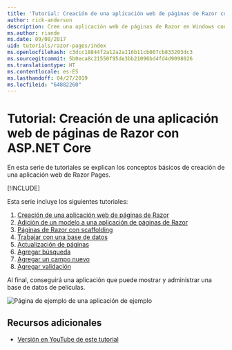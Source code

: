 ```yaml
---
title: 'Tutorial: Creación de una aplicación web de páginas de Razor con ASP.NET Core'
author: rick-anderson
description: Cree una aplicación web de páginas de Razor en Windows con Visual Studio, ASP.NET Core y EF Core.
ms.author: riande
ms.date: 09/08/2017
uid: tutorials/razor-pages/index
ms.openlocfilehash: c3dcc18844f2a12a2a116b11cb007cb833203dc3
ms.sourcegitcommit: 5b0eca8c21550f95de3bb21096bd4fd4d9098026
ms.translationtype: HT
ms.contentlocale: es-ES
ms.lasthandoff: 04/27/2019
ms.locfileid: "64882260"
---
```

# <a name="tutorial-create-a-razor-pages-web-app-with-aspnet-core"></a>Tutorial: Creación de una aplicación web de páginas de Razor con ASP.NET Core

En esta serie de tutoriales se explican los conceptos básicos de creación de una aplicación web de Razor Pages. 

[!INCLUDE[](~/includes/advancedRP.md)]

Esta serie incluye los siguientes tutoriales:

1. [Creación de una aplicación web de páginas de Razor](xref:tutorials/razor-pages/razor-pages-start)
1. [Adición de un modelo a una aplicación de páginas de Razor](xref:tutorials/razor-pages/model)
1. [Páginas de Razor con scaffolding](xref:tutorials/razor-pages/page)
1. [Trabajar con una base de datos](xref:tutorials/razor-pages/sql)
1. [Actualización de páginas](xref:tutorials/razor-pages/da1)
1. [Agregar búsqueda](xref:tutorials/razor-pages/search)
1. [Agregar un campo nuevo](xref:tutorials/razor-pages/new-field)
1. [Agregar validación](xref:tutorials/razor-pages/validation)

Al final, conseguirá una aplicación que puede mostrar y administrar una base de datos de películas.

![Página de ejemplo de una aplicación de ejemplo](index/_static/sample-page.png)

## <a name="additional-resources"></a>Recursos adicionales

* [Versión en YouTube de este tutorial](https://www.youtube.com/watch?v=F0SP7Ry4flQ&feature=youtu.be)
